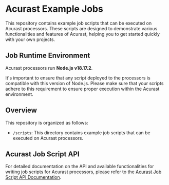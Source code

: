 # Acurast Example Jobs

This repository contains example job scripts that can be executed on Acurast processors. These scripts are designed to demonstrate various functionalities and features of Acurast, helping you to get started quickly with your own projects.

## Job Runtime Environment

Acurast processors run **Node.js v18.17.2**.

It's important to ensure that any script deployed to the processors is compatible with this version of Node.js. Please make sure that your scripts adhere to this requirement to ensure proper execution within the Acurast environment.

## Overview

This repository is organized as follows:

- `/scripts`: This directory contains example job scripts that can be executed on Acurast processors.

## Acurast Job Script API

For detailed documentation on the API and available functionalities for writing job scripts for Acurast processors, please refer to the [Acurast Job Script API Documentation](https://docs.acurast.com/developers/job-runtime-environment/).